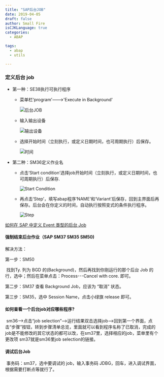 ```yaml
---
title: "SAP后台JOB"
date: 2019-04-05
draft: false
author: Small Fire
isCJKLanguage: true
categories: 
  - ABAP

tags: 
  - abap
  - utils

---
```


### 定义后台 job

- 第一种：SE38执行可执行程序

  - 菜单栏‘program’--->'Execute in Background'

    ![后台JOB](/images/ABAP/JOB1.png)

  - 输入输出设备

    ![输出设备](/images/ABAP/JOB3.png)

  - 选择开始时间（立刻执行，或定义日期时间，也可周期执行）后保存。

    ![时间](/images/ABAP/JOB2.png)

- 第二种：SM36定义作业名

  - 点击‘Start condition’选择job开始时间（立刻执行，或定义日期时间，也可周期执行）后保存.

    ![Start Condition](/images/ABAP/JOB4.png)

  - 再点击‘Step’，填写abap程序‘NAME’和‘Variant’后保存，回到主界面后再保存。后台会在你定义的时间，自动执行按照变式的条件执行程序。

    ![Step](/images/ABAP/JOB5.png)

[如何在 SAP 中定义 Event 类型的后台 Job](<http://blog.sina.com.cn/s/blog_76c57b480100rumm.html>)

#### 强制结束后台作业（SAP SM37 SM35 SM50)

解决方法：

第一步：SM50

​	找到Ty. 列为 BGD 的(Background)，然后再找到你刚运行的那个后台 Job 的行，选中；然后在菜单点击：Process---Cancel with core. 即可。

第二步：SM37 查看 Background Job，应该为 “取消” 状态。

第三步：SM35，选中 Session Name，点击小绿旗 release 即可。

#### 如何查看一个后台job对应哪些程序?

​	sm36-->点击“job selection”-->运行结果双击选择job-->回到第一个界面，点击“步骤”按钮，转到步骤清单总览，里面就可以看到程序名称了已取消，完成的job是不能修改的其它状态的都可以改，在sm37里，选择相应的job，菜单里有个更改项
sm37就是sm36里job selection的链接。

#### 调试后台Job

​	事务码：sm37，选中要调试的 job，输入事务码 JDBG，回车，进入调试界面，根据需要打断点等就行了。